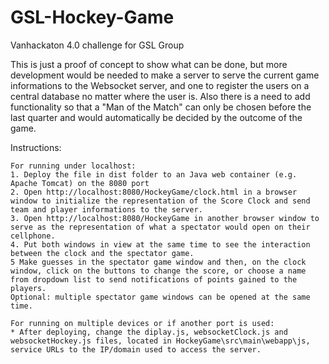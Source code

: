 # GSL-Hockey-Game
Vanhackaton 4.0 challenge for GSL Group

This is just a proof of concept to show what can be done, but more development would be needed to make a server to serve the current game informations to the Websocket server, and one to register the users on a central database no matter where the user is. Also there is a need to add functionality so that a "Man of the Match" can only be chosen before the last quarter and would automatically be decided by the outcome of the game.

Instructions:

	For running under localhost:
	1. Deploy the file in dist folder to an Java web container (e.g. Apache Tomcat) on the 8080 port
	2. Open http://localhost:8080/HockeyGame/clock.html in a browser window to initialize the representation of the Score Clock and send team and player informations to the server.
	3. Open http://localhost:8080/HockeyGame in another browser window to  serve as the representation of what a spectator would open on their cellphone.
	4. Put both windows in view at the same time to see the interaction between the clock and the spectator game.
	5 Make guesses in the spectator game window and then, on the clock window, click on the buttons to change the score, or choose a name from dropdown list to send notifications of points gained to the players.
	Optional: multiple spectator game windows can be opened at the same time.
	
	For running on multiple devices or if another port is used:
	* After deploying, change the diplay.js, websocketClock.js and websocketHockey.js files, located in HockeyGame\src\main\webapp\js, service URLs to the IP/domain used to access the server.